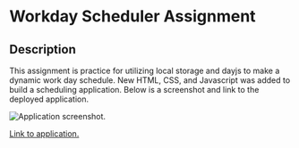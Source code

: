 # Workday Scheduler Assignment

## Description

This assignment is practice for utilizing local storage and dayjs to make a dynamic work day schedule. New HTML, CSS, and Javascript was added to build a scheduling application. Below is a screenshot and link to the deployed application.

 ![Application screenshot.]()


 [Link to application.]()
